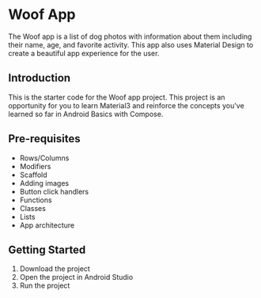 Woof App
==================================

The Woof app is a list of dog photos with information about them including their name, age, and favorite activity. 
This app also uses Material Design to create a beautiful app experience for the user.

Introduction
------------

This is the starter code for the Woof app project. This project is an opportunity for you to learn Material3 and reinforce the concepts you've learned so far in Android Basics with Compose.

Pre-requisites
--------------

- Rows/Columns
- Modifiers
- Scaffold
- Adding images
- Button click handlers
- Functions
- Classes
- Lists
- App architecture

Getting Started
---------------

1. Download the project
2. Open the project in Android Studio
3. Run the project
